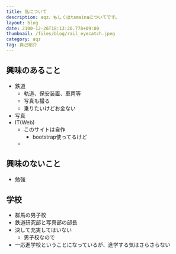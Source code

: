 ```yaml
---
title: 私について
description: aqz、もしくはtamainaについてです。
layout: blog
date: 2100-12-26T18:13:20.778+09:00
thumbnail: /files/blog/rail_eyecatch.jpeg
category: aqz
tag: 自己紹介
---
```


## 興味のあること

- 鉄道
  * 軌道、保安装置、車両等
  * 写真も撮る
  * 乗りたいけどお金ない
- 写真
- IT(Web)
  * このサイトは自作
    * bootstrap使ってるけど
  * 

## 興味のないこと

- 勉強

## 学校

- 群馬の男子校
- 鉄道研究部と写真部の部長
- 決して充実してはいない
  * 男子校なので
- 一応進学校ということになっているが、進学する気はさらさらない